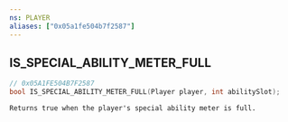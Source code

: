 ```yaml
---
ns: PLAYER
aliases: ["0x05a1fe504b7f2587"]
---
```

## IS_SPECIAL_ABILITY_METER_FULL

```c
// 0x05A1FE504B7F2587
bool IS_SPECIAL_ABILITY_METER_FULL(Player player, int abilitySlot);
```

```
Returns true when the player's special ability meter is full.
```
